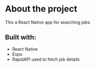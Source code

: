# About the project

This a React Native app for searching jobs.

## Built with:

- React Native
- Expo
- RapidAPI used to fetch job details
